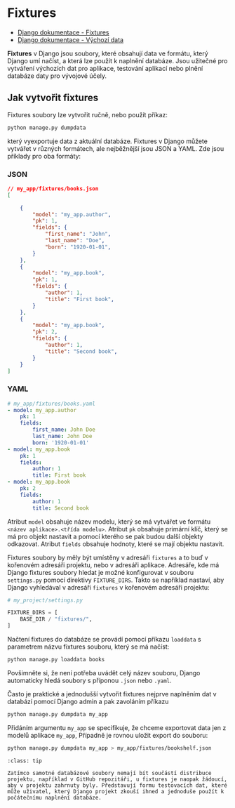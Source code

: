 Fixtures
========

* [Django dokumentace - Fixtures](https://docs.djangoproject.com/en/5.1/topics/db/fixtures/)
* [Django dokumentace - Výchozí data](https://docs.djangoproject.com/en/5.1/howto/initial-data/)


**Fixtures** v Django jsou soubory, které obsahují data ve formátu, který Django umí načíst, a která lze použít k naplnění databáze. Jsou užitečné pro vytváření výchozích dat pro aplikace, testování aplikací nebo plnění databáze daty pro vývojové účely.

Jak vytvořit fixtures
---------------------

Fixtures soubory lze vytvořit ručně, nebo použít příkaz:

```sh
python manage.py dumpdata
```

který vyexportuje data z aktuální databáze. Fixtures v Django můžete vytvářet v různých formátech, ale nejběžnější jsou JSON a YAML. Zde jsou příklady pro oba formáty:

### JSON

```json
// my_app/fixtures/books.json
[

    {
        "model": "my_app.author",
        "pk": 1,
        "fields": {
            "first_name": "John",
            "last_name": "Doe",
            "born": "1920-01-01",
        }
    },
    {
        "model": "my_app.book",
        "pk": 1,
        "fields": {
            "author": 1,
            "title": "First book",
        }
    },
    {
        "model": "my_app.book",
        "pk": 2,
        "fields": {
            "author": 1,
            "title": "Second book",
        }
    }
]
```

### YAML

```yaml
# my_app/fixtures/books.yaml
- model: my_app.author
    pk: 1
    fields:
        first_name: John Doe
        last_name: John Doe
        born: '1920-01-01'
- model: my_app.book
    pk: 1
    fields:
        author: 1
        title: First book
- model: my_app.book
    pk: 2
    fields:
        author: 1
        title: Second book
```

Atribut `model` obsahuje název modelu, který se má vytvářet ve formátu `<název aplikace>.<třída modelu>`. Atribut `pk` obsahuje primární klíč, který se má pro objekt nastavit a pomocí kterého se pak budou další objekty odkazovat. Atribut `fields` obsahuje hodnoty, které se mají objektu nastavit.

Fixtures soubory by měly být umístěny v adresáři `fixtures` a to buď v kořenovém adresáři projektu, nebo v adresáři aplikace. Adresáře, kde má Django fixtures soubory hledat je možné konfigurovat v souboru `settings.py` pomocí direktivy `FIXTURE_DIRS`. Takto se například nastaví, aby Django vyhledával v adresáři `fixtures` v kořenovém adresáři projektu:

```python
# my_project/settings.py

FIXTURE_DIRS = [
    BASE_DIR / "fixtures/",
]
```


Načtení fixtures do databáze se provádí pomocí příkazu `loaddata` s parametrem názvu fixtures souboru, který se má načíst:

```bash
python manage.py loaddata books
```

Povšimněte si, že není potřeba uvádět celý název souboru, Django automaticky hledá soubory s příponou `.json` nebo `.yaml`.

Často je praktické a jednodušší vytvořit fixtures nejprve naplněním dat v databází pomocí Django admin a pak zavoláním příkazu

```bash
python manage.py dumpdata my_app
```

Přidáním argumentu `my_app` se specifikuje, že chceme exportovat data jen z modelů aplikace `my_app`, Případně je rovnou uložit export do souboru:

```bash
python manage.py dumpdata my_app > my_app/fixtures/bookshelf.json
```

```{admonition} Fixtures v repozitáři
:class: tip

Zatímco samotné databázové soubory nemají bít součástí distribuce projektu, například v GitHub repozitáři, u fixtures je naopak žádoucí, aby v projektu zahrnuty byly. Představují formu testovacích dat, které může uživatel, který Django projekt zkouší ihned a jednoduše použít k počátečnímu naplnění databáze.
```